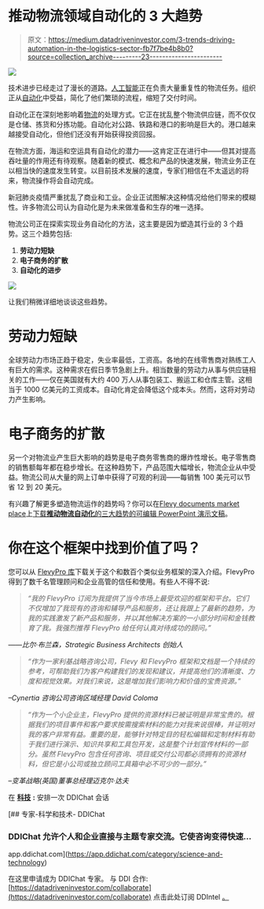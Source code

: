 # 推动物流领域自动化的 3 大趋势

> 原文：<https://medium.datadriveninvestor.com/3-trends-driving-automation-in-the-logistics-sector-fb7f7be4b8b0?source=collection_archive---------23----------------------->

![](img/3958766f6cb9d1d8e29036285751778f.png)

技术进步已经走过了漫长的道路。[人工智能](https://flevy.com/business-toolkit/artificial-intelligence)正在负责大量重复性的物流任务。组织正从[自动化](https://flevy.com/business-toolkit/robotic-process-automation)中受益，简化了他们繁琐的流程，缩短了交付时间。

自动化正在深刻地影响着[物流](https://flevy.com/business-toolkit/logistics)的处理方式。它正在扰乱整个物流供应链，而不仅仅是仓储、拣货和分拣功能。自动化对公路、铁路和港口的影响是巨大的。港口越来越接受自动化，但他们还没有开始获得投资回报。

在物流方面，海运和空运具有自动化的潜力——这肯定正在进行中——但其对提高吞吐量的作用还有待观察。随着新的模式、概念和产品的快速发展，物流业务正在以相当快的速度发生转变。以目前技术发展的速度，专家们相信在不太遥远的将来，物流操作将会自动完成。

新冠肺炎疫情严重扰乱了商业和工业。企业正试图解决这种情况给他们带来的模糊性。许多物流公司认为自动化是为未来做准备和生存的唯一选择。

物流公司正在探索实现业务自动化的方法，这主要是因为塑造其行业的 3 个趋势。这三个趋势包括:

1.  **劳动力短缺**
2.  **电子商务的扩散**
3.  **自动化的进步**

![](img/41d848531dd00bae69c4c041811ea9fc.png)

让我们稍微详细地谈谈这些趋势。

# 劳动力短缺

全球劳动力市场正趋于稳定，失业率最低，工资高。各地的在线零售商对熟练工人有巨大的需求。这种需求在假日季节急剧上升。相当数量的劳动力从事与供应链相关的工作——仅在美国就有大约 400 万人从事包装工、搬运工和仓库主管。这相当于 1000 亿美元的工资成本。自动化肯定会降低这个成本头。然而，这将对劳动力产生影响。

# 电子商务的扩散

另一个对物流业产生巨大影响的趋势是电子商务零售商的爆炸性增长。电子零售商的销售额每年都在稳步增长。在这种趋势下，产品范围大幅增长，物流企业从中受益。物流公司从大量的网上订单中获得了可观的利润——每销售 100 美元可以节省 12 到 20 美元。

有兴趣了解更多塑造物流运作的趋势吗？你可以在[Flevy documents market place](https://flevy.com/browse)上[下载**推动物流自动化**的三大趋势的可编辑 PowerPoint 演示文稿](https://flevy.com/browse/flevypro/logistics-automation-5488)。

# 你在这个框架中找到价值了吗？

您可以从 [FlevyPro 库](https://flevy.com/pro/library)下载关于这个和数百个类似业务框架的深入介绍。FlevyPro 得到了数千名管理顾问和企业高管的信任和使用。有些人不得不说:

> *“我的 FlevyPro 订阅为我提供了当今市场上最受欢迎的框架和平台。它们不仅增加了我现有的咨询和辅导产品和服务，还让我跟上了最新的趋势，为我的实践激发了新产品和服务，并以其他解决方案的一小部分时间和金钱教育了我。我强烈推荐 FlevyPro 给任何认真对待成功的顾问。”*

*——比尔·布兰森，Strategic Business Architects 创始人*

> *“作为一家利基战略咨询公司，Flevy 和 FlevyPro 框架和文档是一个持续的参考，可帮助我们为客户构建我们的发现和建议，并提高他们的清晰度、力度和视觉效果。对我们来说，这是增加我们影响力和价值的宝贵资源。”*

*–Cynertia 咨询公司咨询区域经理 David Coloma*

> *“作为一个小企业主，FlevyPro 提供的资源材料已被证明是非常宝贵的。根据我们的项目事件和客户要求按需搜索材料的能力对我来说很棒，并证明对我的客户非常有益。重要的是，能够针对特定目的轻松编辑和定制材料有助于我们进行演示、知识共享和工具包开发，这是整个计划宣传材料的一部分。虽然 FlevyPro 包含任何咨询、项目或交付公司都必须拥有的资源材料，但它是小公司或独立顾问工具箱中必不可少的一部分。”*

*–变革战略(英国)董事总经理迈克尔·达夫*

在 [**科技**](https://app.ddichat.com/category/science-and-technology) **:** 安排一次 DDIChat 会话

[](https://app.ddichat.com/category/science-and-technology) [## 专家-科学和技术- DDIChat

### DDIChat 允许个人和企业直接与主题专家交流。它使咨询变得快速…

app.ddichat.com](https://app.ddichat.com/category/science-and-technology) 

在这里申请成为 DDIChat 专家。
与 DDI 合作:[https://datadriveninvestor.com/collaborate](https://datadriveninvestor.com/collaborate)
点击此处订阅 DDIntel [。](https://ddintel.datadriveninvestor.com/)